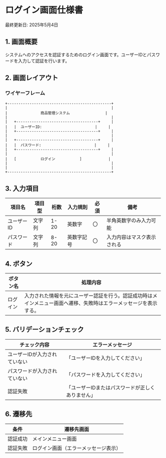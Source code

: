 # ログイン画面仕様書

最終更新日: 2025年5月4日

## 1. 画面概要

システムへのアクセスを認証するためのログイン画面です。ユーザーIDとパスワードを入力して認証を行います。

## 2. 画面レイアウト

### ワイヤーフレーム

```
+-----------------------------------------------+
|                                               |
|               商品管理システム                |
|                                               |
|   +-------------------------------------+     |
|   |  ユーザーID:                        |     |
|   +-------------------------------------+     |
|                                               |
|   +-------------------------------------+     |
|   |  パスワード:                        |     |
|   +-------------------------------------+     |
|                                               |
|   [           ログイン           ]            |
|                                               |
|                                               |
+-----------------------------------------------+
```

## 3. 入力項目

| 項目名 | 項目型 | 桁数 | 入力規則 | 必須 | 備考 |
|-------|-------|------|---------|-----|------|
| ユーザーID | 文字列 | 1-20 | 英数字 | 〇 | 半角英数字のみ入力可能 |
| パスワード | 文字列 | 8-20 | 英数字記号 | 〇 | 入力内容はマスク表示される |

## 4. ボタン

| ボタン名 | 処理内容 |
|---------|---------|
| ログイン | 入力された情報を元にユーザー認証を行う。認証成功時はメインメニュー画面へ遷移、失敗時はエラーメッセージを表示する。 |

## 5. バリデーションチェック

| チェック内容 | エラーメッセージ |
|------------|----------------|
| ユーザーIDが入力されていない | 「ユーザーIDを入力してください」 |
| パスワードが入力されていない | 「パスワードを入力してください」 |
| 認証失敗 | 「ユーザーIDまたはパスワードが正しくありません」 |

## 6. 遷移先

| 条件 | 遷移先画面 |
|------|-----------|
| 認証成功 | メインメニュー画面 |
| 認証失敗 | ログイン画面（エラーメッセージ表示） |